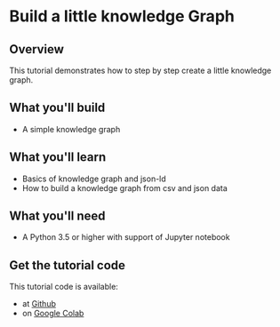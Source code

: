 # Build a little knowledge Graph

## Overview

This tutorial demonstrates how to step by step create a little knowledge graph.


## What you'll build

* A simple knowledge graph

## What you'll learn

* Basics of knowledge graph and json-ld
* How to build a knowledge graph from csv and json data

## What you'll need

* A Python 3.5 or higher with support of Jupyter notebook


## Get the tutorial code

This tutorial code is available:

* at [Github](https://github.com/BlueBrain/nexus-bbp-domains/blob/docs/src/main/paradox/docs/bluebrainnexustutorialkcni/notebooks/step-by-step-kg-creation.ipynb)
* on [Google Colab](https://colab.research.google.com/github/BlueBrain/nexus-bbp-domains/blob/docs/src/main/paradox/docs/bluebrainnexustutorialkcni/notebooks/step-by-step-kg-creation.ipynb)
